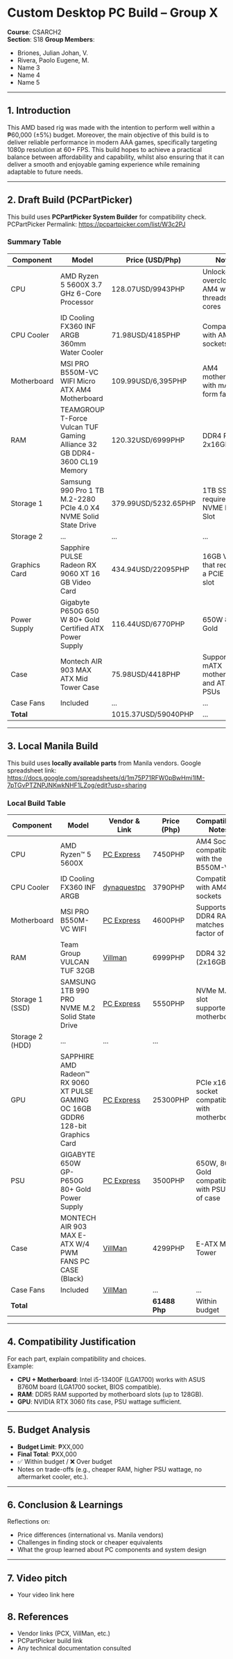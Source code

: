 # Custom Desktop PC Build – Group X

**Course**: CSARCH2  
**Section**: S18 
**Group Members**:  
- Briones, Julian Johan, V.  
- Rivera, Paolo Eugene, M.
- Name 3  
- Name 4  
- Name 5  

---

## 1. Introduction
This AMD based rig was made with the intention to perform well within a ₱60,000 (±5%) budget. Moreover, the main objective of this build is to deliver reliable performance in modern AAA games, specifically targeting 1080p resolution at 60+ FPS. This build hopes to achieve a practical balance between affordability and capability, whilst also ensuring that it can deliver a smooth and enjoyable gaming experience while remaining adaptable to future needs.

---

## 2. Draft Build (PCPartPicker)
This build uses **PCPartPicker System Builder** for compatibility check. 
PCPartPicker Permalink: https://pcpartpicker.com/list/W3c2PJ

### Summary Table 
| Component       |                                 Model                                          | Price (USD/Php)     |                       Notes                              |
|-----------------|--------------------------------------------------------------------------------|---------------------|----------------------------------------------------------|
| CPU             | AMD Ryzen 5 5600X 3.7 GHz 6-Core Processor                                     | 128.07USD/9943PHP   | Unlocked for overclocking, AM4 w/ 12 threads & 6 cores   |
| CPU Cooler      | ID Cooling FX360 INF ARGB 360mm Water Cooler                                   | 71.98USD/4185PHP    | Compatible with AM4 sockets                              |
| Motherboard     | MSI PRO B550M-VC WIFI Micro ATX AM4 Motherboard                                | 109.99USD/6,395PHP  | AM4 motherboard with mATX form factor                    |
| RAM             | TEAMGROUP T-Force Vulcan TUF Gaming Alliance 32 GB DDR4-3600 CL19 Memory       | 120.32USD/6999PHP   | DDR4 Ram, 2x16GB                                         |
| Storage 1       | Samsung 990 Pro 1 TB M.2-2280 PCIe 4.0 X4 NVME Solid State Drive               | 379.99USD/5232.65PHP| 1TB SSD that requires an NVME M.2 Slot                   |
| Storage 2       | ...                                                                            | ...                 | ...                                                      |
| Graphics Card   | Sapphire PULSE Radeon RX 9060 XT 16 GB Video Card                              | 434.94USD/22095PHP  | 16GB VRAM that requires a PCIE x16 slot                  |
| Power Supply    | Gigabyte P650G 650 W 80+ Gold Certified ATX Power Supply                       | 116.44USD/6770PHP   | 650W 80+ Gold                                            |
| Case            | Montech AIR 903 MAX ATX Mid Tower Case                                         | 75.98USD/4418PHP    | Supports mATX motherboards and ATX PSUs                  |
| Case Fans       | Included                                                                       | ...                 | ...                                                      |
| **Total**       |                                                                                | 1015.37USD/59040PHP | ...                                                      |

---

## 3. Local Manila Build
This build uses **locally available parts** from Manila vendors.
Google spreadsheet link: https://docs.google.com/spreadsheets/d/1m75P71RFW0pBwHmi1IM-7pTGvPTZNPJNKwkNHF1LZog/edit?usp=sharing 

### Local Build Table
| Component       |             Model          |                                         Vendor & Link                                       | Price (Php) | Compatibility Notes                  |
|-----------------|----------------------------|---------------------------------------------------------------------------------------------|-------------|--------------------------------------|
| CPU             | AMD Ryzen™ 5 5600X         | [PC Express](https://pcx.com.ph/products/amd-ryzen-5-5600x-3-7ghz-processor)                | 7450PHP     | AM4 Socket compatible with the B550M-VC |
| CPU Cooler      | ID Cooling FX360 INF ARGB  | [dynaquestpc](https://dynaquestpc.com/products/id-cooling-fx360-inf-argb-360mm-water-cooler)| 3790PHP     | Compatible with AM4 cpu sockets         |
| Motherboard     | MSI PRO B550M-VC WIFI      | [PC Express](https://pcx.com.ph/products/msi-b550m-a-pro-micro-atx-motherboard?)            | 4600PHP     | Supports DDR4 RAM, matches form factor of case                  |
| RAM             | Team Group VULCAN TUF 32GB | [Villman](https://villman.com/Product-Detail/team-group_vulcan-tuf-32gb-2x16gb-3600mhz-gaming-alliance-ddr4-gaming-memory)| 6999PHP   | DDR4 32 GB (2x16GB)                |
| Storage 1 (SSD) | SAMSUNG 1TB 990 PRO NVME M.2 Solid State Drive | [PC Express](https://pcx.com.ph/products/samsung-1tb-990-pro-nvme-m-2-solid-state-drive?_pos=1&_sid=02b347aca&_ss=r) | 5550PHP         | NVMe M.2 slot supported by motherboard            |
| Storage 2 (HDD) | ...   | ...   | ...         |                   |
| GPU             | SAPPHIRE AMD Radeon™ RX 9060 XT PULSE GAMING OC 16GB GDDR6 128-bit Graphics Card   | [PC Express](https://pcx.com.ph/products/sapphire-amd-radeon-rx-9060-xt-pulse-gaming-oc-16gb-gddr6-128-bit-graphics-card?_pos=1&_sid=320bf0059&_ss=r&_fid=9fe96a7b9)    | 25300PHP         | PCIe x16 socket compatible with motherboard  |
| PSU             | GIGABYTE 650W GP-P650G 80+ Gold Power Supply   | [PC Express](https://pcx.com.ph/products/gigabyte-650w-gp-p650g-80-gold-power-supply?_pos=1&_sid=ec9711472&_ss=r)   | 3500PHP         | 650W, 80+ Gold compatible with PSU slot of case                     |
| Case            | MONTECH AIR 903 MAX E-ATX W/4 PWM FANS PC CASE (Black)   | [VillMan](https://villman.com/Product-Detail/montech-_air-903-max-)    | 4299PHP         | E-ATX Mid-Tower                        |
| Case Fans       | Included   | [VillMan](https://villman.com/Product-Detail/montech-_air-903-max-)    | ...         | ...                        |
| **Total**       |       |                    | **61488 Php** | Within budget                        |

---

## 4. Compatibility Justification
For each part, explain compatibility and choices.  
Example:  
- **CPU + Motherboard**: Intel i5-13400F (LGA1700) works with ASUS B760M board (LGA1700 socket, BIOS compatible).  
- **RAM**: DDR5 RAM supported by motherboard slots (up to 128GB).  
- **GPU**: NVIDIA RTX 3060 fits case, PSU wattage sufficient.  

---

## 5. Budget Analysis
- **Budget Limit**: ₱XX,000  
- **Final Total**: ₱XX,000  
- ✅ Within budget / ❌ Over budget  
- Notes on trade-offs (e.g., cheaper RAM, higher PSU wattage, no aftermarket cooler, etc.).

---

## 6. Conclusion & Learnings
Reflections on:  
- Price differences (international vs. Manila vendors)  
- Challenges in finding stock or cheaper equivalents  
- What the group learned about PC components and system design  

---
## 7. Video pitch
- Your video link here  

## 8. References
- Vendor links (PCX, VillMan, etc.)  
- PCPartPicker build link  
- Any technical documentation consulted  

